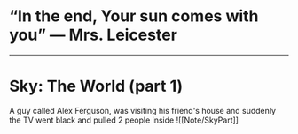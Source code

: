 # “In the end, Your sun comes with you” — Mrs. Leicester
---
# Sky: The World (part 1)
A guy called Alex Ferguson, was visiting his friend's house and suddenly the TV went black and pulled 2 people inside
![[Note/SkyPart]]